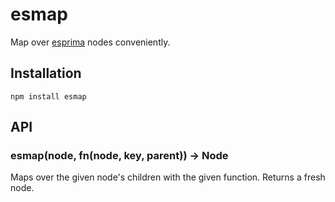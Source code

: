 # esmap

  Map over [esprima] nodes conveniently.

## Installation

    npm install esmap

## API
### esmap(node, fn(node, key, parent)) -> Node

  Maps over the given node's children with the given function.
  Returns a fresh node.

[esprima]: http://esprima.org
